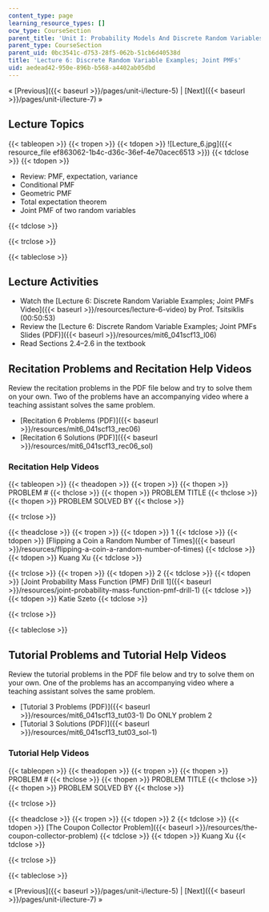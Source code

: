 ```yaml
---
content_type: page
learning_resource_types: []
ocw_type: CourseSection
parent_title: 'Unit I: Probability Models And Discrete Random Variables '
parent_type: CourseSection
parent_uid: 0bc3541c-d753-28f5-062b-51cb6d40538d
title: 'Lecture 6: Discrete Random Variable Examples; Joint PMFs'
uid: aedead42-950e-896b-b568-a4402ab05dbd
---
```


« [Previous]({{< baseurl >}}/pages/unit-i/lecture-5) | [Next]({{< baseurl >}}/pages/unit-i/lecture-7) »

Lecture Topics
--------------

{{< tableopen >}}
{{< tropen >}}
{{< tdopen >}}
![Lecture_6.jpg]({{< resource_file ef863062-1b4c-d36c-36ef-4e70acec6513 >}})
{{< tdclose >}}
{{< tdopen >}}


*   Review: PMF, expectation, variance
*   Conditional PMF
*   Geometric PMF
*   Total expectation theorem
*   Joint PMF of two random variables


{{< tdclose >}}

{{< trclose >}}

{{< tableclose >}}

Lecture Activities
------------------

*   Watch the [Lecture 6: Discrete Random Variable Examples; Joint PMFs Video]({{< baseurl >}}/resources/lecture-6-video) by Prof. Tsitsiklis (00:50:53)
*   Review the [Lecture 6: Discrete Random Variable Examples; Joint PMFs Slides (PDF)]({{< baseurl >}}/resources/mit6_041scf13_l06)
*   Read Sections 2.4–2.6 in the textbook

Recitation Problems and Recitation Help Videos
----------------------------------------------

Review the recitation problems in the PDF file below and try to solve them on your own. Two of the problems have an accompanying video where a teaching assistant solves the same problem.

*   [Recitation 6 Problems (PDF)]({{< baseurl >}}/resources/mit6_041scf13_rec06)
*   [Recitation 6 Solutions (PDF)]({{< baseurl >}}/resources/mit6_041scf13_rec06_sol)

### Recitation Help Videos

{{< tableopen >}}
{{< theadopen >}}
{{< tropen >}}
{{< thopen >}}
PROBLEM #
{{< thclose >}}
{{< thopen >}}
PROBLEM TITLE
{{< thclose >}}
{{< thopen >}}
PROBLEM SOLVED BY
{{< thclose >}}

{{< trclose >}}

{{< theadclose >}}
{{< tropen >}}
{{< tdopen >}}
1
{{< tdclose >}}
{{< tdopen >}}
[Flipping a Coin a Random Number of Times]({{< baseurl >}}/resources/flipping-a-coin-a-random-number-of-times)
{{< tdclose >}}
{{< tdopen >}}
Kuang Xu
{{< tdclose >}}

{{< trclose >}}
{{< tropen >}}
{{< tdopen >}}
2
{{< tdclose >}}
{{< tdopen >}}
[Joint Probability Mass Function (PMF) Drill 1]({{< baseurl >}}/resources/joint-probability-mass-function-pmf-drill-1)
{{< tdclose >}}
{{< tdopen >}}
Katie Szeto
{{< tdclose >}}

{{< trclose >}}

{{< tableclose >}}

Tutorial Problems and Tutorial Help Videos
------------------------------------------

Review the tutorial problems in the PDF file below and try to solve them on your own. One of the problems has an accompanying video where a teaching assistant solves the same problem.

*   [Tutorial 3 Problems (PDF)]({{< baseurl >}}/resources/mit6_041scf13_tut03-1) Do ONLY problem 2
*   [Tutorial 3 Solutions (PDF)]({{< baseurl >}}/resources/mit6_041scf13_tut03_sol-1)

### Tutorial Help Videos

{{< tableopen >}}
{{< theadopen >}}
{{< tropen >}}
{{< thopen >}}
PROBLEM #
{{< thclose >}}
{{< thopen >}}
PROBLEM TITLE
{{< thclose >}}
{{< thopen >}}
PROBLEM SOLVED BY
{{< thclose >}}

{{< trclose >}}

{{< theadclose >}}
{{< tropen >}}
{{< tdopen >}}
2
{{< tdclose >}}
{{< tdopen >}}
[The Coupon Collector Problem]({{< baseurl >}}/resources/the-coupon-collector-problem)
{{< tdclose >}}
{{< tdopen >}}
Kuang Xu
{{< tdclose >}}

{{< trclose >}}

{{< tableclose >}}

« [Previous]({{< baseurl >}}/pages/unit-i/lecture-5) | [Next]({{< baseurl >}}/pages/unit-i/lecture-7) »